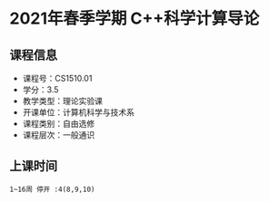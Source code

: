 # 2021年春季学期 C++科学计算导论 






## 课程信息

- 课程号：CS1510.01
- 学分：3.5
- 教学类型：理论实验课
- 开课单位：计算机科学与技术系
- 课程类别：自由选修
- 课程层次：一般通识

## 上课时间

```
1~16周 停开 :4(8,9,10)
```


